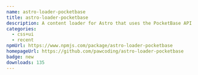 ```yaml
---
name: astro-loader-pocketbase
title: astro-loader-pocketbase
description: A content loader for Astro that uses the PocketBase API
categories:
  - css+ui
  - recent
npmUrl: https://www.npmjs.com/package/astro-loader-pocketbase
homepageUrl: https://github.com/pawcoding/astro-loader-pocketbase
badge: new
downloads: 135
---
```

